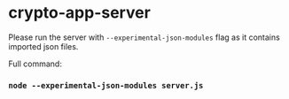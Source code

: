 # crypto-app-server

Please run the server with ``--experimental-json-modules`` flag as it contains imported json files.

Full command:

### `node --experimental-json-modules server.js`
